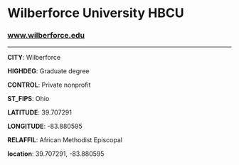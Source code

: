 # Wilberforce University HBCU
### www.wilberforce.edu
---
**CITY**: Wilberforce

**HIGHDEG**: Graduate degree

**CONTROL**: Private nonprofit

**ST_FIPS**: Ohio

**LATITUDE**: 39.707291

**LONGITUDE**: -83.880595

**RELAFFIL**: African Methodist Episcopal

**location**: 39.707291, -83.880595